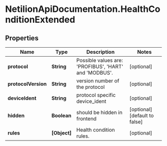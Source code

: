 # NetilionApiDocumentation.HealthConditionExtended

## Properties
Name | Type | Description | Notes
------------ | ------------- | ------------- | -------------
**protocol** | **String** | Possible values are: &#x27;PROFIBUS&#x27;, &#x27;HART&#x27; and &#x27;MODBUS&#x27;. | [optional] 
**protocolVersion** | **String** | version number of the protocol | [optional] 
**deviceIdent** | **String** | protocol specific device_ident | [optional] 
**hidden** | **Boolean** | should be hidden in frontend | [optional] [default to false]
**rules** | **[Object]** | Health condition rules. | [optional] 
